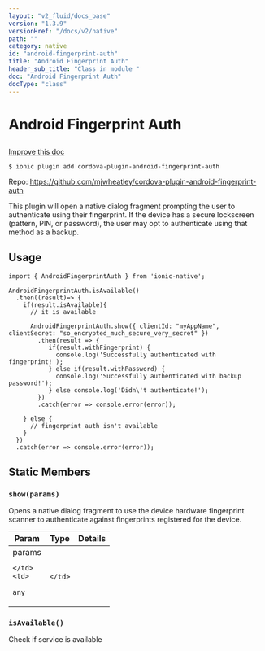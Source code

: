 ```yaml
---
layout: "v2_fluid/docs_base"
version: "1.3.9"
versionHref: "/docs/v2/native"
path: ""
category: native
id: "android-fingerprint-auth"
title: "Android Fingerprint Auth"
header_sub_title: "Class in module "
doc: "Android Fingerprint Auth"
docType: "class"
---
```









<h1 class="api-title">

  
  Android Fingerprint Auth
  

  

  

</h1>

<a class="improve-v2-docs" href="http://github.com/driftyco/ionic-native/edit/master/src/plugins/android-fingerprint-auth.ts#L0">
  Improve this doc
</a>





<!-- decorators -->


<pre><code>$ ionic plugin add cordova-plugin-android-fingerprint-auth</code></pre>
<p>Repo:
  <a href="https://github.com/mjwheatley/cordova-plugin-android-fingerprint-auth">
    https://github.com/mjwheatley/cordova-plugin-android-fingerprint-auth
  </a>
</p>

<!-- description -->

<p>This plugin will open a native dialog fragment prompting the user to authenticate using their fingerprint. If the device has a secure lockscreen (pattern, PIN, or password), the user may opt to authenticate using that method as a backup.</p>



<!-- @usage tag -->

<h2>Usage</h2>

<pre><code class="lang-typescript">import { AndroidFingerprintAuth } from &#39;ionic-native&#39;;

AndroidFingerprintAuth.isAvailable()
  .then((result)=&gt; {
    if(result.isAvailable){
      // it is available

      AndroidFingerprintAuth.show({ clientId: &quot;myAppName&quot;, clientSecret: &quot;so_encrypted_much_secure_very_secret&quot; })
        .then(result =&gt; {
           if(result.withFingerprint) {
             console.log(&#39;Successfully authenticated with fingerprint!&#39;);
           } else if(result.withPassword) {
             console.log(&#39;Successfully authenticated with backup password!&#39;);
           } else console.log(&#39;Didn\&#39;t authenticate!&#39;);
        })
        .catch(error =&gt; console.error(error));

    } else {
      // fingerprint auth isn&#39;t available
    }
  })
  .catch(error =&gt; console.error(error));
</code></pre>




<!-- @property tags -->
<h2>Static Members</h2>
<div id="show"></div>
<h3><code>show(params)</code>
  
</h3>

Opens a native dialog fragment to use the device hardware fingerprint scanner to authenticate against fingerprints registered for the device.


<table class="table param-table" style="margin:0;">
  <thead>
  <tr>
    <th>Param</th>
    <th>Type</th>
    <th>Details</th>
  </tr>
  </thead>
  <tbody>
  
  <tr>
    <td>
      params
      
      
    </td>
    <td>
      
<code>any</code>
    </td>
    <td>
      
      
    </td>
  </tr>
  
  </tbody>
</table>







<div id="isAvailable"></div>
<h3><code>isAvailable()</code>
  
</h3>

Check if service is available











<!-- methods on the class -->

<!-- related link --><!-- end content block -->


<!-- end body block -->

